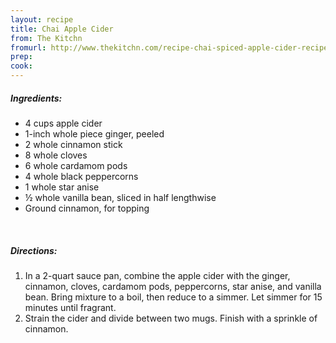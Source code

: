 ```yaml
---
layout: recipe
title: Chai Apple Cider
from: The Kitchn
fromurl: http://www.thekitchn.com/recipe-chai-spiced-apple-cider-recipes-from-the-kitchn-210974
prep: 
cook: 
---
```


##### Ingredients:

* 4 cups apple cider
* 1-inch whole piece ginger, peeled
* 2 whole cinnamon stick
* 8 whole cloves
* 6 whole cardamom pods
* 4 whole black peppercorns
* 1 whole star anise
* ½ whole vanilla bean, sliced in half lengthwise
* Ground cinnamon, for topping 

<br>

##### Directions:

1. In a 2-quart sauce pan, combine the apple cider with the ginger, cinnamon, cloves, cardamom pods, peppercorns, star anise, and vanilla bean. Bring mixture to a boil, then reduce to a simmer. Let simmer for 15 minutes until fragrant.
2. Strain the cider and divide between two mugs. Finish with a sprinkle of cinnamon. 
